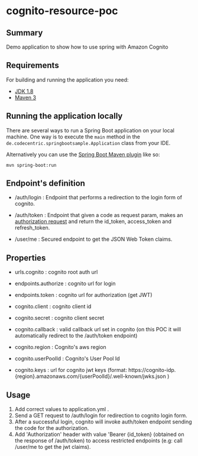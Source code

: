 # cognito-resource-poc

## Summary

Demo application to show how to use spring with Amazon Cognito

## Requirements

For building and running the application you need:

- [JDK 1.8](http://www.oracle.com/technetwork/java/javase/downloads/jdk8-downloads-2133151.html)
- [Maven 3](https://maven.apache.org)

## Running the application locally

There are several ways to run a Spring Boot application on your local machine. One way is to execute the `main` method in the `de.codecentric.springbootsample.Application` class from your IDE.

Alternatively you can use the [Spring Boot Maven plugin](https://docs.spring.io/spring-boot/docs/current/reference/html/build-tool-plugins-maven-plugin.html) like so:

```shell
mvn spring-boot:run
```

## Endpoint's definition

* /auth/login : Endpoint  that performs a redirection to the login form of cognito.

* /auth/token : Endpoint that given a code as request param, makes an [authorization request](https://www.oauth.com/oauth2-servers/authorization/the-authorization-request/) and return the id_token, access_token and refresh_token.

* /user/me : Secured endpoint to get the JSON Web Token claims.


## Properties

* urls.cognito : cognito root auth url

* endpoints.authorize : cognito url for login

* endpoints.token : cognito url for authorization (get JWT)

* cognito.client : cognito client id

* cognito.secret : cognito client secret

* cognito.callback : valid callback url set in cognito (on this POC it will automatically redirect to the /auth/token endpoint)

* cognito.region : Cognito's aws region

* cognito.userPoolId : Cognito's User Pool Id

* cognito.keys : url for cognito jwt keys (format: https://cognito-idp.{region}.amazonaws.com/{userPoolId}/.well-known/jwks.json )

## Usage

1. Add correct values to application.yml .
2. Send a GET request to /auth/login for redirection to cognito login form.
3. After a successful login, cognito will invoke auth/token endpoint sending the code for the authorization.
4. Add 'Authorization' header with value 'Bearer {id_token} (obtained on the response of /auth/token) to access restricted endpoints (e.g: call /user/me to get the jwt claims).